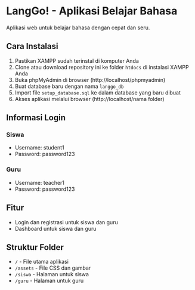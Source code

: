 # LangGo! - Aplikasi Belajar Bahasa

Aplikasi web untuk belajar bahasa dengan cepat dan seru.

## Cara Instalasi

1. Pastikan XAMPP sudah terinstal di komputer Anda
2. Clone atau download repository ini ke folder `htdocs` di instalasi XAMPP Anda
3. Buka phpMyAdmin di browser (http://localhost/phpmyadmin)
4. Buat database baru dengan nama `langgo_db`
5. Import file `setup_database.sql` ke dalam database yang baru dibuat
6. Akses aplikasi melalui browser (http://localhost/nama folder)

## Informasi Login

### Siswa
- Username: student1
- Password: password123

### Guru
- Username: teacher1
- Password: password123

## Fitur

- Login dan registrasi untuk siswa dan guru
- Dashboard untuk siswa dan guru

## Struktur Folder

- `/` - File utama aplikasi
- `/assets` - File CSS dan gambar
- `/siswa` - Halaman untuk siswa
- `/guru` - Halaman untuk guru 
